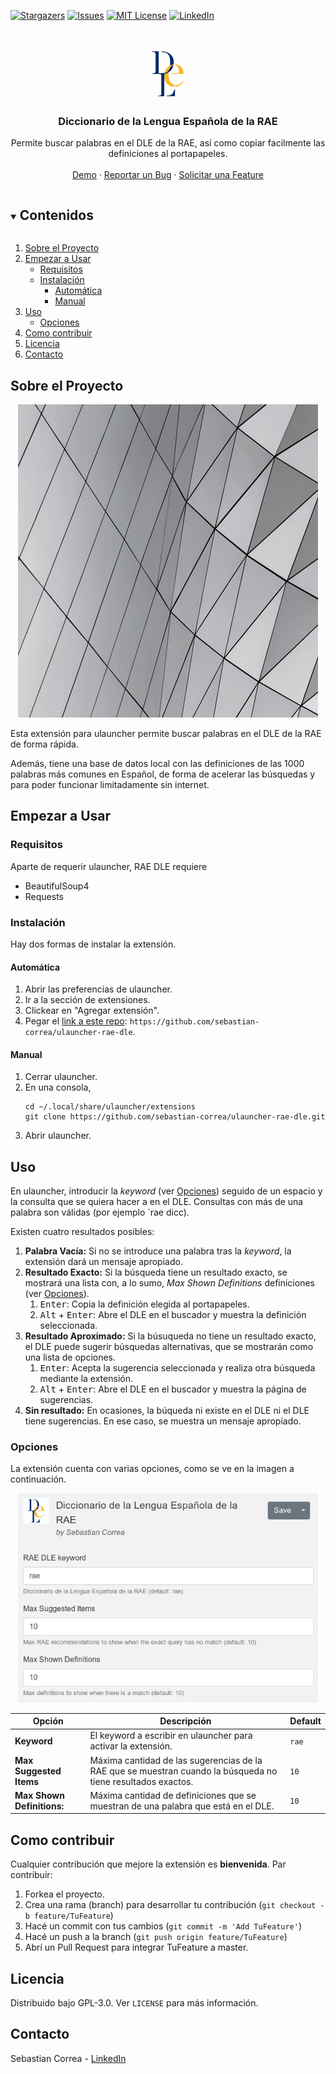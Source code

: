 <!-- PROJECT SHIELDS -->
<!--
*** I'm using markdown "reference style" links for readability.
*** Reference links are enclosed in brackets [ ] instead of parentheses ( ).
*** See the bottom of this document for the declaration of the reference variables
*** for contributors-url, forks-url, etc. This is an optional, concise syntax you may use.
*** https://www.markdownguide.org/basic-syntax/#reference-style-links
-->
[![Stargazers][stars-shield]][stars-url]
[![Issues][issues-shield]][issues-url]
[![MIT License][license-shield]][license-url]
[![LinkedIn][linkedin-shield]][linkedin-url]



<!-- PROJECT LOGO -->
<br />
<p align="center">
  <a href="https://github.com/sebastian-correa/ulauncher-rae-dle">
    <img src="images/icon.png" alt="Logo" width="80" height="80">
  </a>

  <h3 align="center">Diccionario de la Lengua Española de la RAE</h3>

  <p align="center">
    Permite buscar palabras en el DLE de la RAE, así como copiar facilmente las definiciones al portapapeles.
    <br />
    <br />
    <a href="#about-the-project">Demo</a>
    ·
    <a href="https://github.com/sebastian-correa/ulauncher-rae-dle/issues">Reportar un Bug</a>
    ·
    <a href="https://github.com/sebastian-correa/ulauncher-rae-dle/issues">Solicitar una Feature</a>
  </p>
</p>



<!-- TABLE OF CONTENTS -->
<details open="open">
  <summary><h2 style="display: inline-block">Contenidos</h2></summary>
  <ol>
    <li>
      <a href="#sobre-el-proyecto">Sobre el Proyecto</a>
    </li>
    <li>
      <a href="#empezar-a-usar">Empezar a Usar</a>
      <ul>
        <li><a href="#Requisitos">Requisitos</a></li>
        <li>
			<a href="#instalación">Instalación</a>
			<ul>
				<li><a href="#automática">Automática</a></li>
				<li><a href="#manual">Manual</a></li>
			</ul>
		</li>
      </ul>
    </li>
    <li>
		<a href="#uso">Uso</a>
		<ul>
			<li><a href="#opciones">Opciones</a></li>
		</ul>
	</li>
    <li><a href="#como-contribuir">Como contribuir</a></li>
    <li><a href="#licencia">Licencia</a></li>
    <li><a href="#contacto">Contacto</a></li>
  </ol>
</details>



<!-- Sobre el Proyecto -->
## Sobre el Proyecto

<p align="center">
  <a href="https://ext.ulauncher.io/-/github-sebastian-correa-ulauncher-rae-dle">
    <img src="images/demo.gif">
  </a>
</p>

Esta extensión para ulauncher permite buscar palabras en el DLE de la RAE de forma rápida.

Además, tiene una base de datos local con las definiciones de las 1000 palabras más comunes en Español, de forma de acelerar las búsquedas y para poder funcionar limitadamente sin internet.



<!-- Empezar a Usar -->
## Empezar a Usar

### Requisitos
Aparte de requerir ulauncher, RAE DLE requiere
*	BeautifulSoup4
*	Requests

### Instalación
Hay dos formas de instalar la extensión.
#### Automática
1.	Abrir las preferencias de ulauncher.
2.	Ir a la sección de extensiones.
3.	Clickear en "Agregar extensión".
4.	Pegar el [link a este repo](https://github.com/sebastian-correa/ulauncher-rae-dle): `https://github.com/sebastian-correa/ulauncher-rae-dle`.

#### Manual
1.	Cerrar ulauncher.
2.	En una consola,
	```
	cd ~/.local/share/ulauncher/extensions
	git clone https://github.com/sebastian-correa/ulauncher-rae-dle.git
	```
3.	Abrir ulauncher.



<!-- Uso -->
## Uso
En ulauncher, introducir la _keyword_ (ver [Opciones](#opciones)) seguido de un espacio y la consulta que se quiera hacer a en el DLE. Consultas con más de una palabra son válidas (por ejemplo `rae dicc).

Existen cuatro resultados posibles:
1.  **Palabra Vacía:** Si no se introduce una palabra tras la _keyword_, la extensión dará un mensaje apropiado.
2.  **Resultado Exacto:** Si la búsqueda tiene un resultado exacto, se mostrará una lista con, a lo sumo, _Max Shown Definitions_ definiciones (ver [Opciones](#opciones)).
    1. <kbd>Enter</kbd>: Copia la definición elegida al portapapeles.
    2. <kbd>Alt</kbd> + <kbd>Enter</kbd>: Abre el DLE en el buscador y muestra la definición seleccionada.
3.  **Resultado Aproximado:** Si la búsuqueda no tiene un resultado exacto, el DLE puede sugerir búsquedas alternativas, que se mostrarán como una lista de opciones.
    1. <kbd>Enter</kbd>: Acepta la sugerencia seleccionada y realiza otra búsqueda mediante la extensión.
    2. <kbd>Alt</kbd> + <kbd>Enter</kbd>: Abre el DLE en el buscador y muestra la página de sugerencias.
4.  **Sin resultado:** En ocasiones, la búqueda ni existe en el DLE ni el DLE tiene sugerencias. En ese caso, se muestra un mensaje apropiado. 


### Opciones
La extensión cuenta con varias opciones, como se ve en la imagen a continuación.

<p align="center">
  <img width="480" src="images/options.png">
</p>


| **Opción**                 | **Descripción**                                                                                              | **Default** |
|----------------------------|--------------------------------------------------------------------------------------------------------------|-------------|
| **Keyword**                | El keyword a escribir en ulauncher para activar la extensión.                                                | `rae`       |
| **Max Suggested Items**    | Máxima cantidad de las sugerencias de la RAE que se muestran cuando la búsqueda no tiene resultados exactos. | `10`        |
| **Max Shown Definitions:** | Máxima cantidad de definiciones que se muestran de una palabra que está en el DLE.                           | `10`        |

<!-- Como contribuir -->
## Como contribuir

Cualquier contribución que mejore la extensión es **bienvenida**. Par contribuir:

1. Forkea el proyecto.
2. Crea una rama (branch) para desarrollar tu contribución (`git checkout -b feature/TuFeature`)
3. Hacé un commit con tus cambios (`git commit -m 'Add TuFeature'`)
4. Hacé un push a la branch (`git push origin feature/TuFeature`)
5. Abrí un Pull Request para integrar TuFeature a master.



<!-- Licencia -->
## Licencia
Distribuido bajo GPL-3.0. Ver `LICENSE` para más información.



<!-- Contacto -->
## Contacto

Sebastian Correa - [LinkedIn](https://www.linkedin.com/in/sebastian-correa-machado/)






<!-- MARKDOWN LINKS & IMAGES -->
<!-- https://www.markdownguide.org/basic-syntax/#reference-style-links -->
[stars-shield]: https://img.shields.io/github/stars/sebastian-correa/ulauncher-rae-dle.svg?style=flat
[stars-url]: https://github.com/sebastian-correa/ulauncher-rae-dle/stargazers
[issues-shield]: https://img.shields.io/github/issues/sebastian-correa/ulauncher-rae-dle.svg?style=flat
[issues-url]: https://github.com/sebastian-correa/ulauncher-rae-dle/issues
[license-shield]: https://img.shields.io/github/license/sebastian-correa/ulauncher-rae-dle.svg?style=flat
[license-url]: https://github.com/sebastian-correa/ulauncher-rae-dle/blob/master/LICENSE.txt
[linkedin-shield]: https://img.shields.io/badge/-LinkedIn-black.svg?style=flat&logo=linkedin&colorB=555
[linkedin-url]: https://www.linkedin.com/in/sebastian-correa-machado/